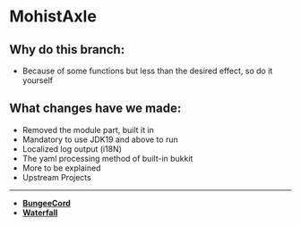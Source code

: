 MohistAxle
==========

## Why do this branch:
* Because of some functions but less than the desired effect, so do it yourself

## What changes have we made:
* Removed the module part, built it in
* Mandatory to use JDK19 and above to run
* Localized log output (i18N)
* The yaml processing method of built-in bukkit
* More to be explained
* Upstream Projects


------
* [**BungeeCord**](https://github.com/SpigotMC/BungeeCord.git)
* [**Waterfall**](https://github.com/PaperMC/Waterfall.git)
